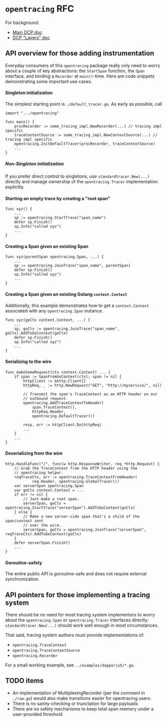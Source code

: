 # `opentracing` RFC

For background:
- [Main DCP doc](https://paper.dropbox.com/doc/Distributed-Context-Propagation-RGvlvD1NFKYmrJG9vGCES)
- [DCP "Layers" doc](https://paper.dropbox.com/doc/DCP-Layers-and-Semantics-X1Tm1MSiBJECBkWYQKS2I)

## API overview for those adding instrumentation

Everyday consumers of this `opentracing` package really only need to worry
about a couple of key abstractions: the `StartSpan` function, the `Span`
interface, and binding a `Recorder` at `main()`-time. Here are code snippets
demonstrating some important use cases.

#### Singleton initialization

The simplest starting point is `./default_tracer.go`. As early as possible, call

    import ".../opentracing"
    
    func main() {
        procRecorder := some_tracing_impl.NewRecorder(...) // tracing impl specific
        traceContextSource := some_tracing_impl.NewContextSource(...) // tracing impl specific
        opentracing.InitDefaultTracer(procRecorder, traceContextSource)
        ...
    }

##### Non-Singleton initialization

If you prefer direct control to singletons, use `standardtracer.New(...)`
directly and manage ownership of the `opentracing.Tracer` implementation
explicitly.

#### Starting an empty trace by creating a "root span"

    func xyz() {
        ...
        sp := opentracing.StartTrace("span_name")
        defer sp.Finish()
		sp.Info("called xyz")
        ...
    }

#### Creating a Span given an existing Span

    func xyz(parentSpan opentracing.Span, ...) {
        ...
        sp := opentracing.JoinTrace("span_name", parentSpan)
        defer sp.Finish()
		sp.Info("called xyz")
        ...
    }

#### Creating a Span given an existing Golang `context.Context`

Additionally, this example demonstrates how to get a `context.Context`
associated with any `opentracing.Span` instance.

    func xyz(goCtx context.Context, ...) {
        ...
        sp, goCtx := opentracing.JoinTrace("span_name", goCtx).AddToGoContext(goCtx)
        defer sp.Finish()
		sp.Info("called xyz")
        ...
    }

#### Serializing to the wire

    func makeSomeRequest(ctx context.Context) ... {
        if span := SpanFromGoContext(ctx); span != nil {
            httpClient := &http.Client{}
            httpReq, _ := http.NewRequest("GET", "http://myservice/", nil)

            // Transmit the span's TraceContext as an HTTP header on our
            // outbound request.
            opentracing.AddTraceContextToHeader(
                span.TraceContext(),
                httpReq.Header,
                opentracing.DefaultTracer())

            resp, err := httpClient.Do(httpReq)
            ...
        }
        ...
    }

#### Deserializing from the wire

	http.HandleFunc("/", func(w http.ResponseWriter, req *http.Request) {
        // Grab the TraceContext from the HTTP header using the
        // opentracing helper.
        reqTraceCtx, err := opentracing.TraceContextFromHeader(
                req.Header, opentracing.GlobalTracer())
        var serverSpan opentracing.Span
        var goCtx context.Context = ...
        if err != nil {
            // Just make a root span.
            serverSpan, goCtx = opentracing.StartTrace("serverSpan").AddToGoContext(goCtx)
        } else {
            // Make a new server-side span that's a child of the span/context sent
            // over the wire.
            serverSpan, goCtx = opentracing.JoinTrace("serverSpan", reqTraceCtx).AddToGoContext(goCtx)
        }
        defer serverSpan.Finish()
        ...
    }

#### Goroutine-safety

The entire public API is goroutine-safe and does not require external
synchronization.

## API pointers for those implementing a tracing system

There should be no need for most tracing system implementors to worry about the
`opentracing.Span` or `opentracing.Tracer` interfaces directly:
`standardtracer.New(...)` should work well enough in most circumstances.

That said, tracing system authors must provide implementations of:
- `opentracing.TraceContext`
- `opentracing.TraceContextSource`
- `opentracing.Recorder`

For a small working example, see `../examples/dapperish/*.go`.

## TODO items

- An implementation of MultiplexingRecorder (per the comment in `./raw.go`)
  would also make transitions easier for opentracing users.
- There is no sanity-checking or trunctation for large payloads
- There are no safety mechanisms to keep total span memory under a
  user-provided threshold
